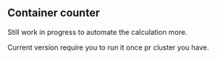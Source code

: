 ## Container counter

Still work in progress to automate the calculation more.

Current version require you to run it once pr cluster you have.
